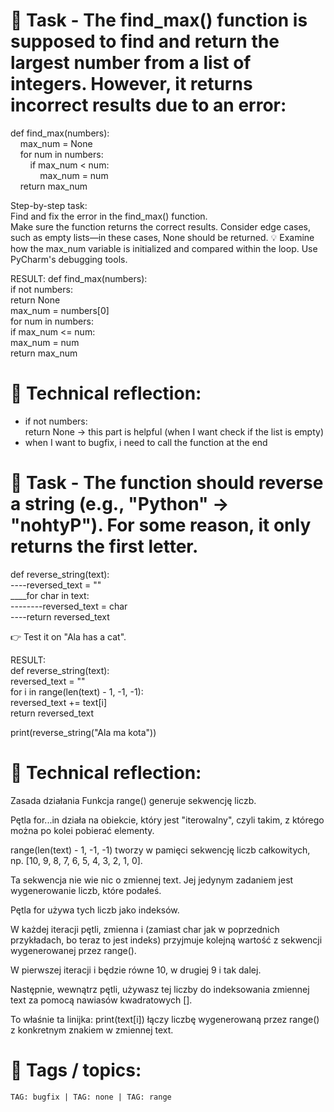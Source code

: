 # 📝 Task - The find_max() function is supposed to find and return the largest number from a list of integers. However, it returns incorrect results due to an error:

def find_max(numbers):  
    max_num = None  
    for num in numbers:  
        if max_num < num:  
            max_num = num  
    return max_num  

Step-by-step task:  
Find and fix the error in the find_max() function.  
Make sure the function returns the correct results. Consider edge cases, such as empty lists—in these cases, None should be returned.
💡 Examine how the max_num variable is initialized and compared within the loop. Use PyCharm's debugging tools.

RESULT:
def find_max(numbers):  
    if not numbers:  
        return None  
    max_num = numbers[0]  
    for num in numbers:  
        if max_num <= num:  
            max_num = num              
    return max_num
      
# 💭 Technical reflection:
- if not numbers:  
        return None  -> this part is helpful (when I want check if the list is empty)
- when I want to bugfix, i need to call the function at the end

# 📝 Task - The function should reverse a string (e.g., "Python" → "nohtyP"). For some reason, it only returns the first letter.

def reverse_string(text):  
----reversed_text = ""    
____for char in text:  
--------reversed_text = char  
----return reversed_text  
  
👉 Test it on "Ala has a cat".
  
  
RESULT:  
def reverse_string(text):    
    reversed_text = ""  
    for i in range(len(text) - 1, -1, -1):  
        reversed_text += text[i]  
    return reversed_text  
  
print(reverse_string("Ala ma kota"))  

# 💭 Technical reflection: 
Zasada działania
Funkcja range() generuje sekwencję liczb.

Pętla for...in działa na obiekcie, który jest "iterowalny", czyli takim, z którego można po kolei pobierać elementy.

range(len(text) - 1, -1, -1) tworzy w pamięci sekwencję liczb całkowitych, np. [10, 9, 8, 7, 6, 5, 4, 3, 2, 1, 0].

Ta sekwencja nie wie nic o zmiennej text. Jej jedynym zadaniem jest wygenerowanie liczb, które podałeś.

Pętla for używa tych liczb jako indeksów.

W każdej iteracji pętli, zmienna i (zamiast char jak w poprzednich przykładach, bo teraz to jest indeks) przyjmuje kolejną wartość z sekwencji wygenerowanej przez range().

W pierwszej iteracji i będzie równe 10, w drugiej 9 i tak dalej.

Następnie, wewnątrz pętli, używasz tej liczby do indeksowania zmiennej text za pomocą nawiasów kwadratowych [].

To właśnie ta linijka: print(text[i]) łączy liczbę wygenerowaną przez range() z konkretnym znakiem w zmiennej text.

# 🔖 Tags / topics:
`TAG: bugfix | TAG: none | TAG: range`  
